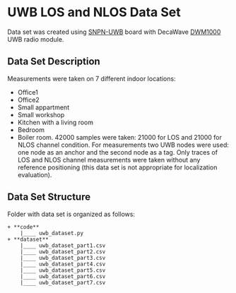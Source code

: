 # UWB LOS and NLOS Data Set
Data set was created using [SNPN-UWB](http://www.log-a-tec.eu/mtc.html) board with DecaWave [DWM1000](http://www.decawave.com/sites/default/files/resources/dwm1000-datasheet-v1.3.pdf) UWB radio module. 

## Data Set Description
Measurements were taken on 7 different indoor locations:
* Office1
* Office2
* Small appartment
* Small workshop
* Kitchen with a living room
* Bedroom
* Boiler room.
42000 samples were taken: 21000 for LOS and 21000 for NLOS channel condition.
For measurements two UWB nodes were used: one node as an anchor and the second node as a tag. Only traces of LOS and NLOS channel measurements were taken without any reference positioning (this data set is not appropriate for localization evaluation).

## Data Set Structure
Folder with data set is organized as follows:

	+ **code**
		|____ uwb_dataset.py
	+ **dataset**
		|____ uwb_dataset_part1.csv
		|____ uwb_dataset_part2.csv
		|____ uwb_dataset_part3.csv
		|____ uwb_dataset_part4.csv
		|____ uwb_dataset_part5.csv
		|____ uwb_dataset_part6.csv
		|____ uwb_dataset_part7.csv

